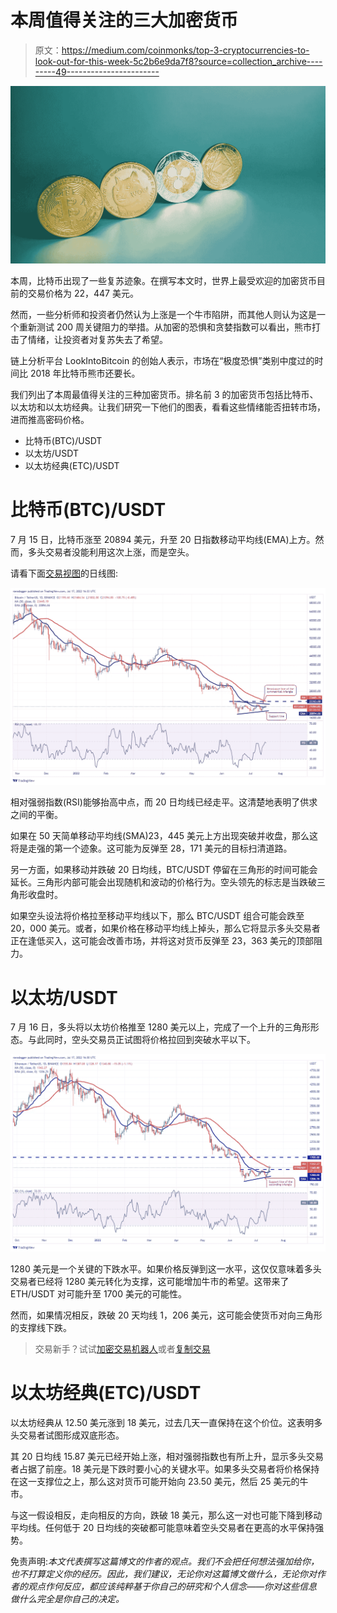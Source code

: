 # 本周值得关注的三大加密货币

> 原文：<https://medium.com/coinmonks/top-3-cryptocurrencies-to-look-out-for-this-week-5c2b6e9da7f8?source=collection_archive---------49----------------------->

![](img/77cde0acac831c79a7b5c40f3a1b3de3.png)

本周，比特币出现了一些复苏迹象。在撰写本文时，世界上最受欢迎的加密货币目前的交易价格为 22，447 美元。

然而，一些分析师和投资者仍然认为上涨是一个牛市陷阱，而其他人则认为这是一个重新测试 200 周关键阻力的举措。从加密的恐惧和贪婪指数可以看出，熊市打击了情绪，让投资者对复苏失去了希望。

链上分析平台 LookIntoBitcoin 的创始人表示，市场在“极度恐惧”类别中度过的时间比 2018 年比特币熊市还要长。

我们列出了本周最值得关注的三种加密货币。排名前 3 的加密货币包括比特币、以太坊和以太坊经典。让我们研究一下他们的图表，看看这些情绪能否扭转市场，进而推高密码价格。

*   比特币(BTC)/USDT
*   以太坊/USDT
*   以太坊经典(ETC)/USDT

# 比特币(BTC)/USDT

7 月 15 日，比特币涨至 20894 美元，升至 20 日指数移动平均线(EMA)上方。然而，多头交易者没能利用这次上涨，而是空头。

请看下面[交易视图](https://www.tradingview.com/)的日线图:

![](img/f01e37835d397dcc0fec1d8c120b1c2d.png)

相对强弱指数(RSI)能够抬高中点，而 20 日均线已经走平。这清楚地表明了供求之间的平衡。

如果在 50 天简单移动平均线(SMA)23，445 美元上方出现突破并收盘，那么这将是走强的第一个迹象。这可能为反弹至 28，171 美元的目标扫清道路。

另一方面，如果移动并跌破 20 日均线，BTC/USDT 停留在三角形的时间可能会延长。三角形内部可能会出现随机和波动的价格行为。空头领先的标志是当跌破三角形收盘时。

如果空头设法将价格拉至移动平均线以下，那么 BTC/USDT 组合可能会跌至 20，000 美元。或者，如果价格在移动平均线上掉头，那么它将显示多头交易者正在逢低买入，这可能会改善市场，并将这对货币反弹至 23，363 美元的顶部阻力。

# 以太坊/USDT

7 月 16 日，多头将以太坊价格推至 1280 美元以上，完成了一个上升的三角形形态。与此同时，空头交易员正试图将价格拉回到突破水平以下。

![](img/8c97711b9a71a6fc51b3931e8dfffa10.png)

1280 美元是一个关键的下跌水平。如果价格反弹到这一水平，这仅仅意味着多头交易者已经将 1280 美元转化为支撑，这可能增加牛市的希望。这带来了 ETH/USDT 对可能升至 1700 美元的可能性。

然而，如果情况相反，跌破 20 天均线 1，206 美元，这可能会使货币对向三角形的支撑线下跌。

> 交易新手？试试[加密交易机器人](/coinmonks/crypto-trading-bot-c2ffce8acb2a)或者[复制交易](/coinmonks/top-10-crypto-copy-trading-platforms-for-beginners-d0c37c7d698c)

# 以太坊经典(ETC)/USDT

以太坊经典从 12.50 美元涨到 18 美元，过去几天一直保持在这个价位。这表明多头交易者试图形成双底形态。

其 20 日均线 15.87 美元已经开始上涨，相对强弱指数也有所上升，显示多头交易者占据了前座。18 美元是下跌时要小心的关键水平。如果多头交易者将价格保持在这一支撑位之上，那么这对货币可能开始向 23.50 美元，然后 25 美元的牛市。

与这一假设相反，走向相反的方向，跌破 18 美元，那么这一对也可能下降到移动平均线。任何低于 20 日均线的突破都可能意味着空头交易者在更高的水平保持强势。

免责声明:*本文代表撰写这篇博文的作者的观点。我们不会把任何想法强加给你，也不打算定义你的经历。因此，我们建议，无论你对这篇博文做什么，无论你对作者的观点作何反应，都应该纯粹基于你自己的研究和个人信念——你对这些信息做什么完全是你自己的决定。*